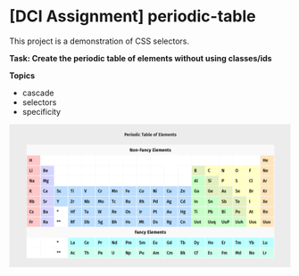 # [DCI Assignment] periodic-table

This project is a demonstration of CSS selectors.

**Task: Create the periodic table of elements without using classes/ids**

**Topics**
- cascade
- selectors
- specificity

![Screenshot](screenshot.png)
